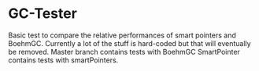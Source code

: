 GC-Tester
=========
Basic test to compare the relative performances of smart pointers and BoehmGC. 
Currently a lot of the stuff is hard-coded but that will eventually be removed. 
Master branch contains tests with BoehmGC
SmartPointer contains tests with smartPointers. 
